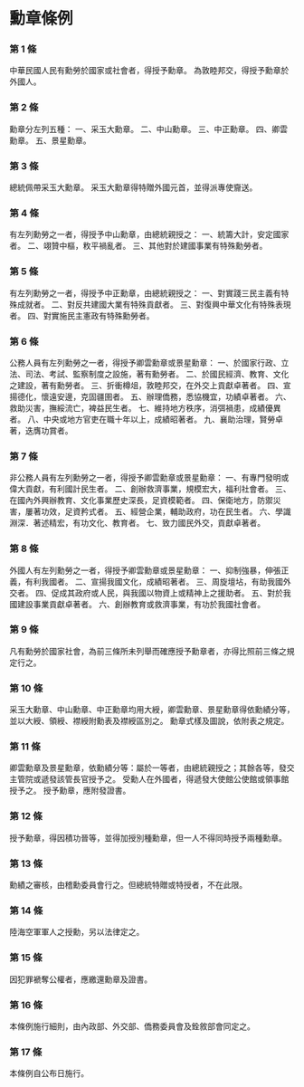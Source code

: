 # 勳章條例

### 第 1 條

中華民國人民有勳勞於國家或社會者，得授予勳章。
為敦睦邦交，得授予勳章於外國人。

### 第 2 條

勳章分左列五種：
一、采玉大勳章。
二、中山勳章。
三、中正勳章。
四、卿雲勳章。
五、景星勳章。

### 第 3 條

總統佩帶采玉大勳章。
采玉大勳章得特贈外國元首，並得派專使齎送。

### 第 4 條

有左列勳勞之一者，得授予中山勳章，由總統親授之：
一、統籌大計，安定國家者。
二、翊贊中樞，敉平禍亂者。
三、其他對於建國事業有特殊勳勞者。

### 第 5 條

有左列勳勞之一者，得授予中正勳章，由總統親授之：
一、對實踐三民主義有特殊成就者。
二、對反共建國大業有特殊貢獻者。
三、對復興中華文化有特殊表現者。
四、對實施民主憲政有特殊勳勞者。

### 第 6 條

公務人員有左列勳勞之一者，得授予卿雲勳章或景星勳章：
一、於國家行政、立法、司法、考試、監察制度之設施，著有勳勞者。
二、於國民經濟、教育、文化之建設，著有勳勞者。
三、折衝樽俎，敦睦邦交，在外交上貢獻卓著者。
四、宣揚德化，懷遠安邊，克固疆圉者。
五、辦理僑務，悉協機宜，功績卓著者。
六、救助災害，撫綏流亡，裨益民生者。
七、維持地方秩序，消弭禍患，成績優異者。
八、中央或地方官吏在職十年以上，成績昭著者。
九、襄助治理，賢勞卓著，迭膺功賞者。

### 第 7 條

非公務人員有左列勳勞之一者，得授予卿雲勳章或景星勳章：
一、有專門發明或偉大貢獻，有利國計民生者。
二、創辦救濟事業，規模宏大，福利社會者。
三、在國內外興辦教育、文化事業歷史深長，足資模範者。
四、保衛地方，防禦災害，屢著功效，足資矜式者。
五、經營企業，輔助政府，功在民生者。
六、學識淵深．著述精宏，有功文化、教育者。
七、致力國民外交，貢獻卓著者。

### 第 8 條

外國人有左列勳勞之一者，得授予卿雲勳章或景星勳章：
一、抑制強暴，伸張正義，有利我國者。
二、宣揚我國文化，成績昭著者。
三、周旋壇坫，有助我國外交者。
四、促成其政府或人民，與我國以物資上或精神上之援助者。
五、對於我國建設事業貢獻卓著者。
六、創辦教育或救濟事業，有功於我國社會者。

### 第 9 條

凡有勳勞於國家社會，為前三條所未列舉而確應授予勳章者，亦得比照前三條之規定行之。

### 第 10 條

采玉大勳章、中山勳章、中正勳章均用大綬，卿雲勳章、景星勳章得依勳績分等，並以大綬、領綬、襟綬附勳表及襟綬區別之。
勳章式樣及圖說，依附表之規定。

### 第 11 條

卿雲勳章及景星勳章，依勳績分等：屬於一等者，由總統親授之；其餘各等，發交主管院或遞發該管長官授予之。
受勳人在外國者，得遞發大使館公使館或領事館授予之。
授予勳章，應附發證書。

### 第 12 條

授予勳章，得因積功晉等，並得加授別種勳章，但一人不得同時授予兩種勳章。

### 第 13 條

勳績之審核，由稽勳委員會行之。但總統特贈或特授者，不在此限。

### 第 14 條

陸海空軍軍人之授勳，另以法律定之。

### 第 15 條

因犯罪褫奪公權者，應繳還勳章及證書。

### 第 16 條

本條例施行細則，由內政部、外交部、僑務委員會及銓敘部會同定之。

### 第 17 條

本條例自公布日施行。
